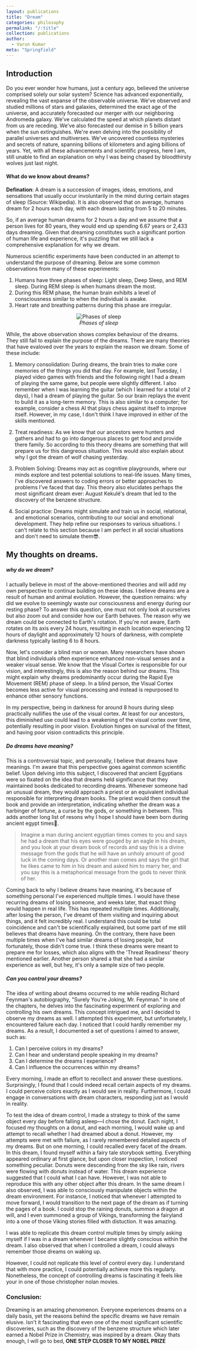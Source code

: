 ```yaml
---
layout: publications
title: "Dream"
categories: philosophy
permalink: "/:title"
collection: publications
author:
  - Varun Kumar
meta: "Springfield"
---
```


## Introduction

Do you ever wonder how humans, just a century ago, believed the universe comprised solely our solar system? Science has advanced exponentially, revealing the vast expanse of the observable universe. We've observed and studied millions of stars and galaxies, determined the exact age of the universe, and accurately forecasted our merger with our neighboring Andromeda galaxy. We've calculated the speed at which planets distant from us are receding. We've also forecasted our demise in 5 billion years when the sun extinguishes. We're even delving into the possibility of parallel universes and multiverses. We've uncovered countless mysteries and secrets of nature, spanning billions of kilometers and aging billions of years. Yet, with all these advancements and scientific progress, here I am, still unable to find an explanation on why I was being chased by bloodthirsty wolves just last night.

#### What do we know about dreams?

**Defination**: A dream is a succession of images, ideas, emotions, and sensations that usually occur involuntarily in the mind during certain stages of sleep (Source: Wikipedia). It is also observed that on average, humans dream for 2 hours each day, with each dream lasting from 5 to 20 minutes.

So, if an average human dreams for 2 hours a day and we assume that a person lives for 80 years, they would end up spending 6.67 years or 2,433 days dreaming. Given that dreaming constitutes such a significant portion of human life and experience, it's puzzling that we still lack a comprehensive explanation for why we dream.

Numerous scientific experiments have been conducted in an attempt to understand the purpose of dreaming. Below are some common observations from many of these experiments:

1. Humans have three phases of sleep: Light sleep, Deep Sleep, and REM sleep. During REM sleep is when humans dream the most.
2. During this REM phase, the human brain exhibits a level of consciousness similar to when the individual is awake.
3. Heart rate and breathing patterns during this phase are irregular.

<p align="center">
  <img src="https://github.com/varunkumarnr/blogs/blob/ceeaac408778b047a783670e16c64e132ac04fd6/images/Dream_Phases.jpg?raw=true" alt="Phases of sleep" style="max-width:300px;" />
  <br>
  <em>Phases of sleep</em>
</p>

While, the above observation shows complex behaviour of the dreams. They still fail to explain the purpose of the dreams. There are many theories that have evaloved over the years to explain the reason we dream. Some of these include:

1. Memory consolidation: During dreams, the brain tries to make core memories of the things you did that day. For example, last Tuesday, I played video games with friends and the following night I had a dream of playing the same game, but people were slightly different. I also remember when I was learning the guitar (which I learned for a total of 2 days), I had a dream of playing the guitar. So our brain replays the event to build it as a long-term memory. This is also similar to a computer; for example, consider a chess AI that plays chess against itself to improve itself. However, in my case, I don't think I have improved in either of the skills mentioned.

2. Treat readiness: As we know that our ancestors were hunters and gathers and had to go into dangerous places to get food and provide there family. So according to this theory dreams are something that will prepare us for this dangreous situation. This would also explain about why I got the dream of wolf chasing yesterday.

3. Problem Solving: Dreams may act as cognitive playgrounds, where our minds explore and test potential solutions to real-life issues. Many times, I've discovered answers to coding errors or better approaches to problems I've faced that day. This theory also elucidates perhaps the most significant dream ever: August Kekulé's dream that led to the discovery of the benzene structure.

4. Social practice: Dreams might simulate and train us in social, relational, and emotional scenarios, contributing to our social and emotional development. They help refine our responses to various situations. I can't relate to this section because I am perfect in all social situations and don't need to simulate them😎.

## My thoughts on dreams.

##### **why do we dream?**

I actually believe in most of the above-mentioned theories and will add my own perspective to continue building on these ideas. I believe dreams are a result of human and animal evolution. However, the question remains: why did we evolve to seemingly waste our consciousness and energy during our resting phase? To answer this question, one must not only look at ourselves but also zoom out and consider how our Earth behaves. The reason why we dream could be connected to Earth's rotation. If you're not aware, Earth rotates on its axis every 24 hours, resulting in each location experiencing 12 hours of daylight and approximately 12 hours of darkness, with complete darkness typically lasting 6 to 8 hours.

Now, let's consider a blind man or woman. Many researchers have shown that blind individuals often experience enhanced non-visual senses and a weaker visual sense. We know that the Visual Cortex is responsible for our vision, and interestingly, this is also the reason behind our dreams. This might explain why dreams predominantly occur during the Rapid Eye Movement (REM) phase of sleep. In a blind person, the Visual Cortex becomes less active for visual processing and instead is repurposed to enhance other sensory functions.

In my perspective, being in darkness for around 8 hours during sleep practically nullifies the use of the visual cortex. At least for our ancestors, this diminished use could lead to a weakening of the visual cortex over time, potentially resulting in poor vision. Evolution hinges on survival of the fittest, and having poor vision contradicts this principle.

##### **Do dreams have meaning?**

This is a controversial topic, and personally, I believe that dreams have meanings. I'm aware that this perspective goes against common scientific belief. Upon delving into this subject, I discovered that ancient Egyptians were so fixated on the idea that dreams held significance that they maintained books dedicated to recording dreams. Whenever someone had an unusual dream, they would approach a priest or an equivalent individual responsible for interpreting dream books. The priest would then consult the book and provide an interpretation, indicating whether the dream was a harbinger of fortune, a curse by the gods, or something in between. This adds another long list of resons why I hope I should have been born during ancient egypt times🥺.

> Imagine a man during ancient egyptian times comes to you and says he had a dream that his eyes were gouged by an eagle in his dream, and you look at your dream book of records and say this is a divine message from the gods that he will have an unholy amount of good luck in the coming days. Or another man comes and says the girl that he likes came to him in his dream and asked him to marry her, and you say this is a metaphorical message from the gods to never think of her.

Coming back to why I believe dreams have meaning, it's because of something personal I've experienced multiple times. I would have these recurring dreams of losing someone, and weeks later, that exact thing would happen in real life. This has repeated multiple times. Additionally, after losing the person, I've dreamt of them visiting and inquiring about things, and it felt incredibly real. I understand this could be total coincidence and can't be scientifically explained, but some part of me still believes that dreams have meaning. On the contrary, there have been multiple times when I've had similar dreams of losing people, but fortunately, those didn't come true. I think these dreams were meant to prepare me for losses, which also aligns with the 'Threat Readiness' theory mentioned earlier. Another person shared a that she had a similar experience as well, but hey, it's only a sample size of two people.

##### **Can you control your dreams?**

The idea of writing about dreams occurred to me while reading Richard Feynman's autobiography, "Surely You're Joking, Mr. Feynman." In one of the chapters, he delves into the fascinating experiment of exploring and controlling his own dreams. This concept intrigued me, and I decided to observe my dreams as well. I attempted this experiment, but unfortunately, I encountered failure each day. I noticed that I could hardly remember my dreams. As a result, I documented a set of questions I aimed to answer, such as:

1. Can I perceive colors in my dreams?
2. Can I hear and understand people speaking in my dreams?
3. Can I determine the dreams I experience?
4. Can I influence the occurrences within my dreams?

Every morning, I made an effort to recollect and answer these questions. Surprisingly, I found that I could indeed recall certain aspects of my dreams. I could perceive colors exactly as I would see in reality. Furthermore, I could engage in conversations with dream characters, responding just as I would in reality.

To test the idea of dream control, I made a strategy to think of the same object every day before falling asleep—I chose the donut. Each night, I focused my thoughts on a donut, and each morning, I would wake up and attempt to recall whether I had dreamed about a donut. However, my attempts were met with failure, as I rarely remembered detailed aspects of my dreams. But on one morning, I could recalled every facet of the dream.
In this dream, I found myself within a fairy tale storybook setting. Everything appeared ordinary at first glance, but upon closer inspection, I noticed something peculiar. Donuts were descending from the sky like rain, rivers were flowing with donuts instead of water. This dream experience suggested that I could what I can have. However, I was not able to reproduce this with any other object after this dream. In the same dream I also observed, I was able to consciously manipulate objects within the dream environment. For instance, I noticed that whenever I attempted to move forward, I would transition to the next page of the dream as if turning the pages of a book. I could stop the raining donuts, summon a dragon at will, and I even summoned a group of Vikings, transforming the fairyland into a one of those Viking stories filled with distuction. It was amazing.

I was able to replicate this dream control multiple times by simply asking myself if I was in a dream whenever I became slightly conscious within the dream. I also observed that when I controlled a dream, I could always remember those dreams on waking up.

However, I could not replicate this level of control every day. I understand that with more practice, I could potentially achieve more this regularly. Nonetheless, the concept of controlling dreams is fascinating it feels like your in one of those christopher nolan movies.

### Conclusion:

Dreaming is an amazing phenomenon. Everyone experiences dreams on a daily basis, yet the reasons behind the specific dreams we have remain elusive. Isn't it fascinating that even one of the most significant scientific discoveries, such as the discovery of the benzene structure which later earned a Nobel Prize in Chemistry, was inspired by a dream. Okay thats enough, I will go to bed, **ONE STEP CLOSER TO MY NOBEL PRIZE**
